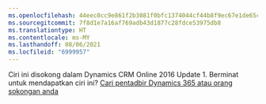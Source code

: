 ```yaml
---
ms.openlocfilehash: 44eec0cc9e861f2b3081f0bfc1374044cf44b8f9ec67e1de65cd29cc27f9ad2e
ms.sourcegitcommit: 7f8d1e7a16af769adb43d1877c28fdce53975db8
ms.translationtype: HT
ms.contentlocale: ms-MY
ms.lasthandoff: 08/06/2021
ms.locfileid: "6999957"
---
```

Ciri ini disokong dalam Dynamics CRM Online 2016 Update 1. Berminat untuk mendapatkan ciri ini? [Cari pentadbir Dynamics 365 atau orang sokongan anda](/dynamics365/customerengagement/on-premises/basics/find-administrator-support)